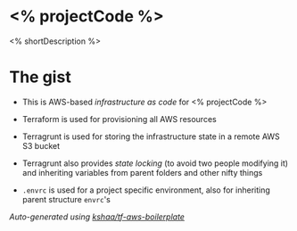 # <% projectCode %>
<% shortDescription %>

# The gist
- This is AWS-based *infrastructure as code* for <% projectCode %>

   
- Terraform is used for provisioning all AWS resources  
- Terragrunt is used for storing the infrastructure state in a remote AWS S3 bucket  
- Terragrunt also provides *state locking* (to avoid two people modifying it) and inheriting variables from parent folders and other nifty things
- `.envrc` is used for a project specific environment, also for inheriting parent structure `envrc`'s   


_Auto-generated using [kshaa/tf-aws-boilerplate](https://github.com/kshaa/tf-aws-boilerplate)_
